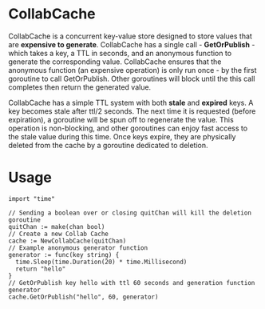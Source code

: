 CollabCache
===========

CollabCache is a concurrent key-value store designed to store values that are **expensive to generate**. CollabCache has a single call - **GetOrPublish** - which takes a key, a TTL in seconds, and an anonymous function to generate the corresponding value. CollabCache ensures that the anonymous function (an expensive operation) is only run once - by the first goroutine to call GetOrPublish. Other goroutines will block until the this call completes then return the generated value. 

CollabCache has a simple TTL system with both **stale** and **expired** keys. A key becomes stale after ttl/2 seconds. The next time it is requested (before expiration), a goroutine will be spun off to regenerate the value. This operation is non-blocking, and other goroutines can enjoy fast access to the stale value during this time. Once keys expire, they are physically deleted from the cache by a goroutine dedicated to deletion. 

Usage
===========
    import "time"
  
    // Sending a boolean over or closing quitChan will kill the deletion goroutine
    quitChan := make(chan bool)
    // Create a new Collab Cache
    cache := NewCollabCache(quitChan)
    // Example anonymous generator function
    generator := func(key string) { 
      time.Sleep(time.Duration(20) * time.Millisecond)
      return "hello"
    }
    // GetOrPublish key hello with ttl 60 seconds and generation function generator
    cache.GetOrPublish("hello", 60, generator)
  

